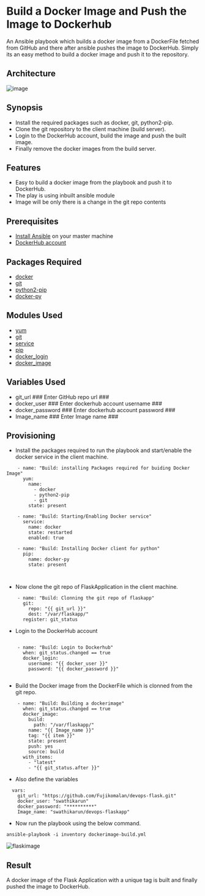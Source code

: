 # Build a Docker Image and Push the Image to Dockerhub

An Ansible playbook which builds a docker image from a DockerFile fetched from GitHub and there after ansible pushes the image to DockerHub. Simply its an easy method to build a docker image and push it to the repository.

## Architecture

![image](https://user-images.githubusercontent.com/94472101/149037381-ca31ba23-55af-4c8f-8ebd-d5d21f069ca6.png)


## Synopsis

 - Install the required packages such as docker, git, python2-pip.
 - Clone the git repository to the client machine (build server).
 - Login to the DockerHub account, build the image and push the built image.
 - Finally remove the docker images from the build server.

## Features

 - Easy to build a docker image from the playbook and push it to DockerHub.
 - The play is using inbuilt ansible module
 - Image will be only there is a change in the git repo contents

## Prerequisites
 
 - [Install Ansible](https://devopsmyway.com/how-to-install-ansible-on-amazon-linuxec2/) on your master machine
 - [DockerHub account](https://hub.docker.com/)
 
## Packages Required

 - [docker](https://docs.docker.com/engine/install/)
 - [git](https://git-scm.com/downloads)
 - [python2-pip](https://pip.pypa.io/en/stable/installation/)
 - [docker-py](https://pypi.org/project/docker-py/)

## Modules Used
 - [yum](https://docs.ansible.com/ansible/2.3/yum_module.html)
 - [git](https://docs.ansible.com/ansible/2.5/modules/git_module.html)
 - [service](https://docs.ansible.com/ansible/2.5/modules/service_module.html)
 - [pip](https://docs.ansible.com/ansible/2.4/pip_module.html)
 - [docker_login](https://docs.ansible.com/ansible/2.9/modules/docker_login_module.html)
 - [docker_image](https://docs.ansible.com/ansible/2.4/docker_image_module.html)

## Variables Used

 - git_url                                           ### Enter GitHub repo url ###
 - docker_user                                       ### Enter dockerhub account username ###
 - docker_password                                   ### Enter dockerhub account password ###
 - Image_name                                        ### Enter Image name ###
 

## Provisioning

- Install the packages required to run the playbook and start/enable the docker service in the client machine.

```
    - name: "Build: installing Packages required for buiding Docker Image"
      yum:
        name:
          - docker
          - python2-pip
          - git
        state: present
     
    - name: "Build: Starting/Enabling Docker service"
      service:
        name: docker
        state: restarted
        enabled: true
        
    - name: "Build: Installing Docker client for python"
      pip:
        name: docker-py
        state: present

        
```

- Now clone the git repo of FlaskApplication in the client machine.

```
    - name: "Build: Clonning the git repo of flaskapp"
      git:
        repo: "{{ git_url }}"
        dest: "/var/flaskapp/"
      register: git_status

```

- Login to the DockerHub account

```

    - name: "Build: Login to Dockerhub"
      when: git_status.changed == true
      docker_login:
        username: "{{ docker_user }}"
        password: "{{ docker_password }}"
        
```
- Build the Docker image from the DockerFile which is clonned from the git repo.

```
    - name: "Build: Building a dockerimage"
      when: git_status.changed == true
      docker_image:
        build:
          path: "/var/flaskapp/"
        name: "{{ Image_name }}"
        tag: "{{ item }}"
        state: present
        push: yes
        source: build
      with_items:    
        - "latest"
        - "{{ git_status.after }}"

```

- Also define the variables 

```
  vars:
    git_url: "https://github.com/Fujikomalan/devops-flask.git"
    docker_user: "swathikarun"
    docker_password: "**********"
    Image_name: "swathikarun/devops-flaskapp"
```

- Now run the playbook using the below command.

```
ansible-playbook -i inventory dockerimage-build.yml
```

![flaskimage](https://user-images.githubusercontent.com/94472101/149257694-8d261085-2940-43c3-a29d-00d94cc17b93.png)


## Result

A docker image of the Flask Application with a unique tag is built and finally pushed the image to DockerHub.
